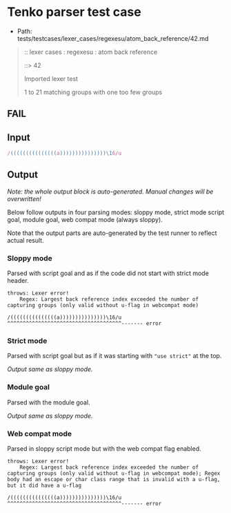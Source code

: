 # Tenko parser test case

- Path: tests/testcases/lexer_cases/regexesu/atom_back_reference/42.md

> :: lexer cases : regexesu : atom back reference
>
> ::> 42
>
> Imported lexer test
>
> 1 to 21 matching groups with one too few groups

## FAIL

## Input

`````js
/(((((((((((((((a)))))))))))))))\16/u
`````

## Output

_Note: the whole output block is auto-generated. Manual changes will be overwritten!_

Below follow outputs in four parsing modes: sloppy mode, strict mode script goal, module goal, web compat mode (always sloppy).

Note that the output parts are auto-generated by the test runner to reflect actual result.

### Sloppy mode

Parsed with script goal and as if the code did not start with strict mode header.

`````
throws: Lexer error!
    Regex: Largest back reference index exceeded the number of capturing groups (only valid without u-flag in webcompat mode)

/(((((((((((((((a)))))))))))))))\16/u
^^^^^^^^^^^^^^^^^^^^^^^^^^^^^^^^^^^^^------- error
`````

### Strict mode

Parsed with script goal but as if it was starting with `"use strict"` at the top.

_Output same as sloppy mode._

### Module goal

Parsed with the module goal.

_Output same as sloppy mode._

### Web compat mode

Parsed in sloppy script mode but with the web compat flag enabled.

`````
throws: Lexer error!
    Regex: Largest back reference index exceeded the number of capturing groups (only valid without u-flag in webcompat mode); Regex body had an escape or char class range that is invalid with a u-flag, but it did have a u-flag

/(((((((((((((((a)))))))))))))))\16/u
^^^^^^^^^^^^^^^^^^^^^^^^^^^^^^^^^^^^^------- error
`````

